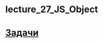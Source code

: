 # lecture_27_JS_Object
#  [Задачи ](https://github.com/schoolteacherMP/lecture_27_JS_Object/blob/main/tasks.md)  

